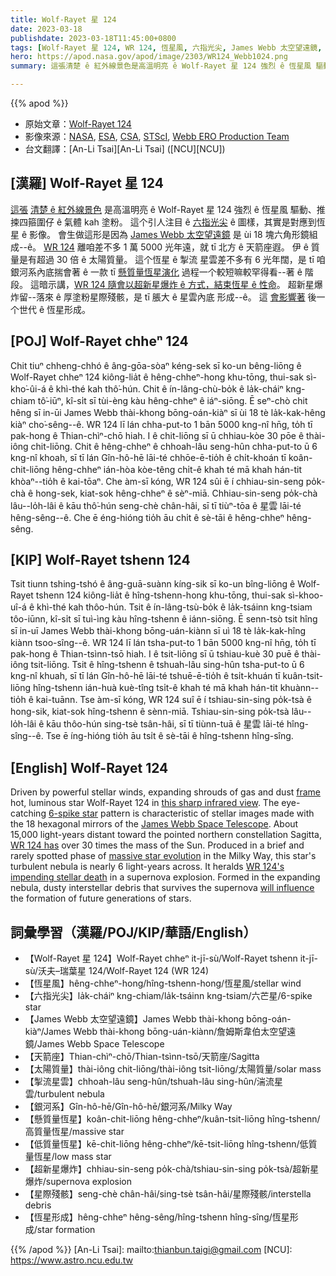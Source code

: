 ```yaml
---
title: Wolf-Rayet 星 124
date: 2023-03-18
publishdate: 2023-03-18T11:45:00+0800
tags: [Wolf-Rayet 星 124, WR 124, 恆星風, 六指光尖, James Webb 太空望遠鏡, 天箭座, 太陽質量, 掣流星雲, 銀河系, 懸質量恆星, 低質量恆星, 超新星爆炸, 星際殘骸, 恆星形成]
hero: https://apod.nasa.gov/apod/image/2303/WR124_Webb1024.png
summary: 這張清楚 ê 紅外線景色是高溫明亮 ê Wolf-Rayet 星 124 強烈 ê 恆星風 驅動、推捒四箍圍仔 ê 氣體 kah 塗粉。

---
```


{{% apod %}}

- 原始文章：[Wolf-Rayet 124](https://apod.nasa.gov/apod/ap230318.html)
- 影像來源：[NASA](https://www.nasa.gov), [ESA](https://www.esa.int/), [CSA](https://www.asc-csa.gc.ca/eng/), [STScI](https://www.stsci.edu/), [Webb ERO Production Team](https://ui.adsabs.harvard.edu/abs/2022ApJ...936L..14P/abstract)
- 台文翻譯：[An-Li Tsai][An-Li Tsai] ([NCU][NCU])

## [漢羅] Wolf-Rayet 星 124
[這張][frame] [清楚 ê 紅外線景色][this sharp infrared view] 是高溫明亮 ê Wolf-Rayet 星 124 強烈 ê 恆星風 驅動、推捒四箍圍仔 ê 氣體 kah 塗粉。
這个引人注目 ê [六指光尖][6-spike star] ê 圖樣，其實是對應到恆星 ê 影像。
會生做這形是因為 [James Webb 太空望遠鏡][James Webb Space Telescope] 是 ùi 18 塊六角形鏡組成--ê。
[WR 124][WR 124 has] 離咱差不多 1 萬 5000 光年遠，就 tī 北方 ê 天箭座遐。
伊 ê 質量是有超過 30 倍 ê 太陽質量。
這个恆星 ê 掣流 星雲差不多有 6 光年闊，是 tī 咱銀河系內底揣會著 ê 一款 tī [懸質量恆星演化][massive star evolution] 過程一个較短嘛較罕得看--著 ê 階段。
這暗示講，[WR 124 隨會以超新星爆炸 ê 方式，結束恆星 ê 性命][WR 124's impending stellar death]。
超新星爆炸留--落來 ê 厚塗粉星際殘骸，是 tī 脹大 ê 星雲內底 形成--ê。
這 [會影響著][will influence] 後一个世代 ê 恆星形成。


## [POJ] Wolf-Rayet chheⁿ 124
Chit tiuⁿ chheng-chhó ê âng-gōa-sòaⁿ kéng-sek sī ko-un bêng-liōng ê Wolf-Rayet chheⁿ 124 kiông-lia̍t ê hêng-chheⁿ-hong khu-tōng, thui-sak sì-kho͘-ûi-á ê khì-thé kah thô͘-hún.
Chit ê ín-lâng-chù-bo̍k ê la̍k-cháiⁿ kng-chiam tô͘-iūⁿ, kî-si̍t sī tùi-èng kàu hêng-chheⁿ ê iáⁿ-siōng.
Ē seⁿ-chò chit hêng sī in-ūi James Webb thài-khong bōng-oán-kiàⁿ sī ùi 18 tè la̍k-kak-hêng kiàⁿ cho͘-sêng--ê.
WR 124 lī lán chha-put-to 1 bān 5000 kng-nî hn̄g, to̍h tī pak-hong ê Thian-chìⁿ-chō hiah.
I ê chit-liōng sī ū chhiau-kòe 30 pōe ê thài-iông chit-liōng.
Chit ê hêng-chheⁿ ê chhoah-lâu seng-hûn chha-put-to ū 6 kng-nî khoah, sī tī lán Gîn-hô-hē lāi-té chhōe-ē-tio̍h ê chi̍t-khoán tī koân-chit-liōng hêng-chheⁿ ián-hòa kòe-têng chi̍t-ê khah té mā khah hán-tit khòaⁿ--tio̍h ê kai-tōaⁿ.
Che àm-sī kóng, WR 124 sûi ē í chhiau-sin-seng po̍k-chà ê hong-sek, kiat-sok hêng-chheⁿ ê sèⁿ-miā.
Chhiau-sin-seng po̍k-chà lâu--lo̍h-lâi ê kāu thô͘-hún seng-chè chân-hâi, sī tī tiùⁿ-tōa ê 星雲 lāi-té hêng-sêng--ê.
Che ē éng-hióng tio̍h āu chi̍t ê sè-tāi ê hêng-chheⁿ hêng-sêng.


## [KIP] Wolf-Rayet tshenn 124
Tsit tiunn tshing-tshó ê âng-guā-suànn kíng-sik sī ko-un bîng-liōng ê Wolf-Rayet tshenn 124 kiông-lia̍t ê hîng-tshenn-hong khu-tōng, thui-sak sì-khoo-uî-á ê khì-thé kah thôo-hún.
Tsit ê ín-lâng-tsù-bo̍k ê la̍k-tsáinn kng-tsiam tôo-iūnn, kî-si̍t sī tuì-ìng kàu hîng-tshenn ê iánn-siōng.
Ē senn-tsò tsit hîng sī in-uī James Webb thài-khong bōng-uán-kiànn sī uì 18 tè la̍k-kak-hîng kiànn tsoo-sîng--ê.
WR 124 lī lán tsha-put-to 1 bān 5000 kng-nî hn̄g, to̍h tī pak-hong ê Thian-tsìnn-tsō hiah.
I ê tsit-liōng sī ū tshiau-kuè 30 puē ê thài-iông tsit-liōng.
Tsit ê hîng-tshenn ê tshuah-lâu sing-hûn tsha-put-to ū 6 kng-nî khuah, sī tī lán Gîn-hô-hē lāi-té tshuē-ē-tio̍h ê tsi̍t-khuán tī kuân-tsit-liōng hîng-tshenn ián-huà kuè-tîng tsi̍t-ê khah té mā khah hán-tit khuànn--tio̍h ê kai-tuānn.
Tse àm-sī kóng, WR 124 suî ē í tshiau-sin-sing po̍k-tsà ê hong-sik, kiat-sok hîng-tshenn ê sènn-miā.
Tshiau-sin-sing po̍k-tsà lâu--lo̍h-lâi ê kāu thôo-hún sing-tsè tsân-hâi, sī tī tiùnn-tuā ê 星雲 lāi-té hîng-sîng--ê.
Tse ē íng-hióng tio̍h āu tsi̍t ê sè-tāi ê hîng-tshenn hîng-sîng.



## [English] Wolf-Rayet 124
Driven by powerful stellar winds, expanding shrouds of gas and dust [frame][frame] hot, luminous star Wolf-Rayet 124 in [this sharp infrared view][this sharp infrared view].
The eye-catching [6-spike star][6-spike star] pattern is characteristic of stellar images made with the 18 hexagonal mirrors of the [James Webb Space Telescope][James Webb Space Telescope].
About 15,000 light-years distant toward the pointed northern constellation Sagitta, [WR 124 has][WR 124 has] over 30 times the mass of the Sun.
Produced in a brief and rarely spotted phase of [massive star evolution][massive star evolution] in the Milky Way, this star's turbulent nebula is nearly 6 light-years across.
It heralds [WR 124's impending stellar death][WR 124's impending stellar death] in a supernova explosion.
Formed in the expanding nebula, dusty interstellar debris that survives the supernova [will influence][will influence] the formation of future generations of stars.


## 詞彙學習（漢羅/POJ/KIP/華語/English）
- 【Wolf-Rayet 星 124】Wolf-Rayet chheⁿ it-jī-sù/Wolf-Rayet tshenn it-jī-sù/沃夫–瑞葉星 124/Wolf-Rayet 124 (WR 124)
- 【恆星風】hêng-chheⁿ-hong/hîng-tshenn-hong/恆星風/stellar wind
- 【六指光尖】la̍k-cháiⁿ kng-chiam/la̍k-tsáinn kng-tsiam/六芒星/6-spike star
- 【James Webb 太空望遠鏡】James Webb thài-khong bōng-oán-kiàⁿ/James Webb thài-khong bōng-uán-kiànn/詹姆斯韋伯太空望遠鏡/James Webb Space Telescope
- 【天箭座】Thian-chìⁿ-chō/Thian-tsìnn-tsō/天箭座/Sagitta
- 【太陽質量】thài-iông chit-liōng/thài-iông tsit-liōng/太陽質量/solar mass
- 【掣流星雲】chhoah-lâu seng-hûn/tshuah-lâu sing-hûn/湍流星雲/turbulent nebula
- 【銀河系】Gîn-hô-hē/Gîn-hô-hē/銀河系/Milky Way
- 【懸質量恆星】koân-chit-liōng hêng-chheⁿ/kuân-tsit-liōng hîng-tshenn/高質量恆星/massive star
- 【低質量恆星】kē-chit-liōng hêng-chheⁿ/kē-tsit-liōng hîng-tshenn/低質量恆星/low mass star
- 【超新星爆炸】chhiau-sin-seng po̍k-chà/tshiau-sin-sing po̍k-tsà/超新星爆炸/supernova explosion
- 【星際殘骸】seng-chè chân-hâi/sing-tsè tsân-hâi/星際殘骸/interstella debris
- 【恆星形成】hêng-chheⁿ hêng-sêng/hîng-tshenn hîng-sîng/恆星形成/star formation


{{% /apod %}}
[An-Li Tsai]: mailto:thianbun.taigi@gmail.com
[NCU]: https://www.astro.ncu.edu.tw

[copyright]: https://apod.nasa.gov/apod/fap/lib/about_apod.html#srapply
[License]: https://creativecommons.org/licenses/by/2.0/

[frame]:https://ui.adsabs.harvard.edu/abs/2022MNRAS.513.3317Z/abstract
[this sharp infrared view]:https://webbtelescope.org/contents/media/images/2023/111/01GTY9YMA18RV3VMPKS7GQ5P05
[6-spike star]:https://apod.nasa.gov/apod/ap220319.html
[James Webb Space Telescope]:https://webbtelescope.org/home
[WR 124 has]:https://apod.nasa.gov/apod/ap200308.html
[massive star evolution]:https://en.wikipedia.org/wiki/Stellar_evolution#Massive_stars
[WR 124's impending stellar death]:https://webbtelescope.org/contents/news-releases/2023/news-2023-111
[will influence]:https://apod.nasa.gov/apod/ap120621.html


